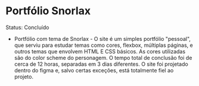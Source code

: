 # Portfólio Snorlax
Status: Concluído
- Portfólio com tema de Snorlax - 
O site é um simples portfólio "pessoal", que serviu para estudar temas como cores, flexbox, múltiplas páginas,
e outros temas que envolvem HTML E CSS básicos. As cores utilizadas são do color scheme do personagem.
O tempo total de conclusão foi de cerca de 12 horas, separadas em 3 dias diferentes.
O site foi projetado dentro do figma e, salvo certas exceções, está totalmente fiel ao projeto. 
